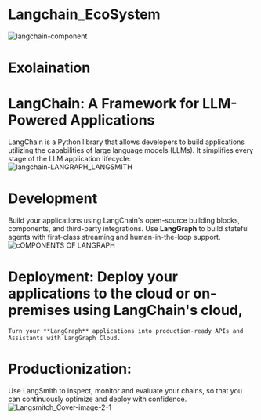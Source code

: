 # Langchain_EcoSystem

![langchain-component](https://github.com/user-attachments/assets/fcd78c28-4770-4354-97fd-98d3bc495982)

# Exolaination 
# **LangChain: A Framework for LLM-Powered Applications**

LangChain is a Python library that allows developers to build applications utilizing the capabilities of large language models (LLMs). It simplifies every stage of the LLM application lifecycle:
![langchain-LANGRAPH_LANGSMITH](https://github.com/user-attachments/assets/bfc31e87-63d2-443d-8da6-9f618f244869)


# **Development**
Build your applications using LangChain's open-source building blocks, components, and third-party integrations. 
Use **LangGraph** to build stateful agents with first-class streaming and human-in-the-loop support.
![cOMPONENTS OF LANGRAPH](https://github.com/user-attachments/assets/eb1498e0-5b23-459e-b9bc-b77c61f06321)


# **Deployment:** Deploy your applications to the cloud or on-premises using LangChain's cloud,
    Turn your **LangGraph** applications into production-ready APIs and Assistants with LangGraph Cloud.
    
# **Productionization:** 
Use LangSmith to inspect, monitor and evaluate your chains, so that you can continuously optimize and deploy with confidence.
![Langsmitch_Cover-image-2-1](https://github.com/user-attachments/assets/e5087b10-96c1-40d1-b27a-17d3dd9cbd6a)

